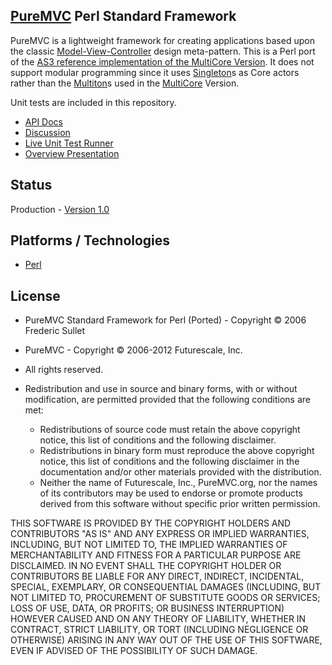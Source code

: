 ## [PureMVC](http://puremvc.github.com/) Perl Standard Framework
PureMVC is a lightweight framework for creating applications based upon the classic [Model-View-Controller](http://en.wikipedia.org/wiki/Model-view-controller) design meta-pattern. This is a Perl port of the [AS3 reference implementation of the MultiCore Version](https://github.com/PureMVC/puremvc-as3-multicore-framework/wiki). It does not support modular programming since it uses [Singleton](http://en.wikipedia.org/wiki/Singleton_pattern)s as Core actors rather than the [Multiton](http://en.wikipedia.org/wiki/Multiton)s used in the [MultiCore](https://github.com/PureMVC/puremvc-perl-multicore-framework/wiki/) Version.

Unit tests are included in this repository.

* [API Docs](http://darkstar.puremvc.org/content_header.html?url=http://puremvc.org/pages/docs/Perl/perldoc/&desc=PureMVC%20API%20Docs:%20PureMVC%20Standard%20for%20Perl)
* [Discussion](http://forums.puremvc.org/index.php?board=89.0)
* [Live Unit Test Runner](http://darkstar.puremvc.org/content_header.html?url=http://puremvc.org/pages/demos/Perl/unit_tests/TestRunner.swf&desc=Unit%20Tests:%20PureMVC%20Standard%20for%20Perl)
* [Overview Presentation](http://puremvc.tv/#P100)

## Status
Production - [Version 1.0](https://github.com/PureMVC/puremvc-perl-standard-framework/blob/master/VERSION)

## Platforms / Technologies
* [Perl](http://en.wikipedia.org/wiki/Perl)

## License
* PureMVC Standard Framework for Perl (Ported) - Copyright © 2006 Frederic Sullet  
* PureMVC - Copyright © 2006-2012 Futurescale, Inc.
* All rights reserved.

* Redistribution and use in source and binary forms, with or without modification, are permitted provided that the following conditions are met:

  * Redistributions of source code must retain the above copyright notice, this list of conditions and the following disclaimer.
  * Redistributions in binary form must reproduce the above copyright notice, this list of conditions and the following disclaimer in the documentation and/or other materials provided with the distribution.
  * Neither the name of Futurescale, Inc., PureMVC.org, nor the names of its contributors may be used to endorse or promote products derived from this software without specific prior written permission.

THIS SOFTWARE IS PROVIDED BY THE COPYRIGHT HOLDERS AND CONTRIBUTORS "AS IS" AND ANY EXPRESS OR IMPLIED WARRANTIES, INCLUDING, BUT NOT LIMITED TO, THE IMPLIED WARRANTIES OF MERCHANTABILITY AND FITNESS FOR A PARTICULAR PURPOSE ARE DISCLAIMED. IN NO EVENT SHALL THE COPYRIGHT HOLDER OR CONTRIBUTORS BE LIABLE FOR ANY DIRECT, INDIRECT, INCIDENTAL, SPECIAL, EXEMPLARY, OR CONSEQUENTIAL DAMAGES (INCLUDING, BUT NOT LIMITED TO, PROCUREMENT OF SUBSTITUTE GOODS OR SERVICES; LOSS OF USE, DATA, OR PROFITS; OR BUSINESS INTERRUPTION) HOWEVER CAUSED AND ON ANY THEORY OF LIABILITY, WHETHER IN CONTRACT, STRICT LIABILITY, OR TORT (INCLUDING NEGLIGENCE OR OTHERWISE) ARISING IN ANY WAY OUT OF THE USE OF THIS SOFTWARE, EVEN IF ADVISED OF THE POSSIBILITY OF SUCH DAMAGE.